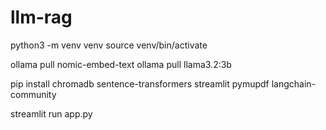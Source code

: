 # llm-rag

python3 -m venv venv
source venv/bin/activate

ollama pull nomic-embed-text
ollama pull llama3.2:3b

pip install chromadb sentence-transformers streamlit pymupdf langchain-community


streamlit run app.py
